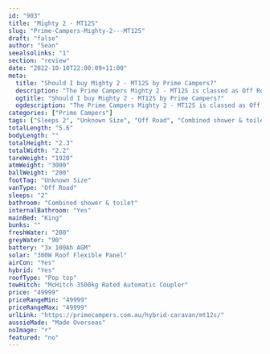 ```yaml
---
id: "903"
title: "Mighty 2 - MT12S"
slug: "Prime-Campers-Mighty-2---MT12S"
draft: "false"
author: "Sean"
seealsolinks: "1"
section: "review"
date: "2022-10-10T22:00:09+11:00"
meta:
  title: "Should I buy Mighty 2 - MT12S by Prime Campers?"
  description: "The Prime Campers Mighty 2 - MT12S is classed as Off Road, and sleeps 2 people. It is Made Overseas and comes in at Unknown Size. It generally has Combined shower & toilet."
  ogtitle: "Should I buy Mighty 2 - MT12S by Prime Campers?"
  ogdescription: "The Prime Campers Mighty 2 - MT12S is classed as Off Road, and sleeps 2 people. It is Made Overseas and comes in at Unknown Size. It generally has Combined shower & toilet."
categories: ["Prime Campers"]
tags: ["Sleeps 2", "Unknown Size", "Off Road", "Combined shower & toilet", "Pop top", "Under 50k", "Made Overseas"]
totalLength: "5.6"
bodyLength: ""
totalHeight: "2.3"
totalWidth: "2.2"
tareWeight: "1920"
atmWeight: "3000"
ballWeight: "200"
footTag: "Unknown Size"
vanType: "Off Road"
sleeps: "2"
bathroom: "Combined shower & toilet"
internalBathroom: "Yes"
mainBed: "King"
bunks: ""
freshWater: "200"
greyWater: "90"
battery: "3x 100Ah AGM"
solar: "300W Roof Flexible Panel"
airCon: "Yes"
hybrid: "Yes"
roofType: "Pop top"
towHitch: "McHitch 3500kg Rated Automatic Coupler"
price: "49999"
priceRangeMin: "49999"
priceRangeMax: "49999"
urlLink: "https://primecampers.com.au/hybrid-caravan/mt12s/"
aussieMade: "Made Overseas"
noImage: "r"
featured: "no"
---
```

